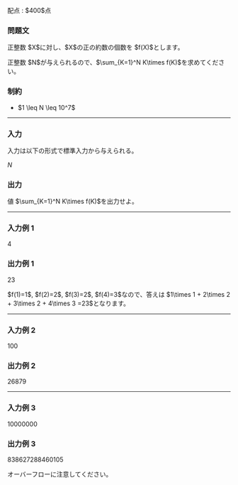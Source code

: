 
<div>

<span>

<span>

<p>
配点 : $400$点
</p>

<div>

<section>

### **問題文**

<p>
正整数 $X$に対し、$X$の正の約数の個数を $f(X)$とします。
</p>

<p>
正整数 $N$が与えられるので、$\sum_{K=1}^N K\times f(K)$を求めてください。
</p>

</section>

</div>

<div>

<section>

### **制約**

<ul>

<li>
$1 \leq N \leq 10^7$
</li>

</ul>

</section>

</div>

---

<div>

<div>

<section>

### **入力**

<p>
入力は以下の形式で標準入力から与えられる。
</p>

<div>

$N$
</div>

</section>

</div>

<div>

<section>

### **出力**

<p>
値 $\sum_{K=1}^N K\times f(K)$を出力せよ。
</p>

</section>

</div>

</div>

---

<div>

<section>

### **入力例 1**

<div>

4

</div>

</section>

</div>

<div>

<section>

### **出力例 1**

<div>

23

</div>

<p>
$f(1)=1$, $f(2)=2$, $f(3)=2$, $f(4)=3$なので、答えは $1\times 1 + 2\times 2 + 3\times 2 + 4\times 3 =23$となります。
</p>

</section>

</div>

---

<div>

<section>

### **入力例 2**

<div>

100

</div>

</section>

</div>

<div>

<section>

### **出力例 2**

<div>

26879

</div>

</section>

</div>

---

<div>

<section>

### **入力例 3**

<div>

10000000

</div>

</section>

</div>

<div>

<section>

### **出力例 3**

<div>

838627288460105

</div>

<p>
オーバーフローに注意してください。
</p>

</section>

</div>

</span>

</span>

</div>
